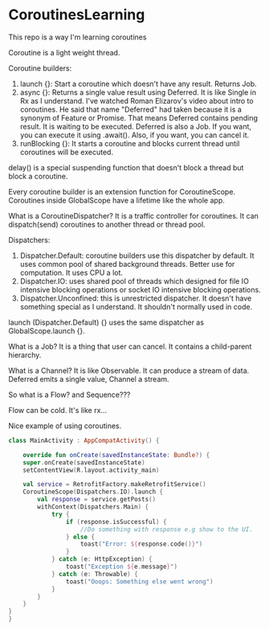 # CoroutinesLearning
This repo is a way I'm learning coroutines

Coroutine is a light weight thread.


Coroutine builders:
1. launch {}: Start a coroutine which doesn't have any result. Returns Job.
2. async {}: Returns a single value result using Deferred. It is like Single in Rx as I understand. I've watched Roman Elizarov's video about intro to coroutines. He said that name "Deferred" had taken because it is a synonym of Feature or Promise. That means Deferred contains pending result. It is waiting to be executed. Deferred is also a Job. If you want, you can execute it using .await(). Also, if you want, you can cancel it.
3. runBlocking {}: It starts a coroutine and blocks current thread until coroutines will be executed.

delay() is a special suspending function that doesn't block a thread but block a coroutine.

Every coroutine builder is an extension function for CoroutineScope.
Coroutines inside GlobalScope have a lifetime like the whole app.

What is a CoroutineDispatcher?
It is a traffic controller for coroutines. It can dispatch(send) coroutines to another thread or thread pool.

Dispatchers:
1. Dispatcher.Default: coroutine builders use this dispatcher by default. It uses common pool of shared background threads. Better use for computation. It uses CPU a lot.
2. Dispatcher.IO: uses shared pool of threads which designed for file IO intensive blocking operations or socket IO intensive blocking operations.
3. Dispatcher.Unconfined: this is unrestricted dispatcher. It doesn't have something special as I understand. It shouldn't normally used in code.

launch (Dispatcher.Default) {} uses the same dispatcher as GlobalScope.launch {}.

What is a Job?
It is a thing that user can cancel. It contains a child-parent hierarchy. 

What is a Channel?
It is like Observable. It can produce a stream of data. Deferred emits a single value, Channel a stream.

So what is a Flow? and Sequence???

Flow can be cold. It's like rx...


Nice example of using coroutines.
```kotlin
class MainActivity : AppCompatActivity() {

    override fun onCreate(savedInstanceState: Bundle?) {
    super.onCreate(savedInstanceState)
    setContentView(R.layout.activity_main)

    val service = RetrofitFactory.makeRetrofitService()
    CoroutineScope(Dispatchers.IO).launch {
        val response = service.getPosts()
        withContext(Dispatchers.Main) {
            try {
                if (response.isSuccessful) {
                    //Do something with response e.g show to the UI.
                } else {
                    toast("Error: ${response.code()}")
                }
            } catch (e: HttpException) {
                toast("Exception ${e.message}")
            } catch (e: Throwable) {
                toast("Ooops: Something else went wrong")
            }
        }
    }
}
}
```
